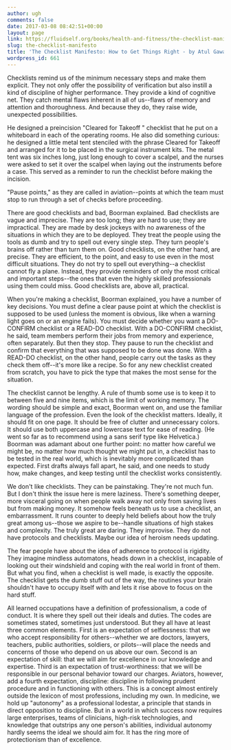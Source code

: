 ```yaml
---
author: ugh
comments: false
date: 2017-03-08 08:42:51+00:00
layout: page
link: https://fluidself.org/books/health-and-fitness/the-checklist-manifesto/
slug: the-checklist-manifesto
title: 'The Checklist Manifesto: How to Get Things Right - by Atul Gawande'
wordpress_id: 661
---
```


Checklists remind us of the minimum necessary steps and make them explicit. They not only offer the possibility of verification but also instill a kind of discipline of higher performance. They provide a kind of cognitive net. They catch mental flaws inherent in all of us--flaws of memory and attention and thoroughness. And because they do, they raise wide, unexpected possibilities.
 
He designed a preincision "Cleared for Takeoff " checklist that he put on a whiteboard in each of the operating rooms. He also did something curious: he designed a little metal tent stenciled with the phrase Cleared for Takeoff and arranged for it to be placed in the surgical instrument kits. The metal tent was six inches long, just long enough to cover a scalpel, and the nurses were asked to set it over the scalpel when laying out the instruments before a case. This served as a reminder to run the checklist before making the incision.
 
"Pause points," as they are called in aviation--points at which the team must stop to run through a set of checks before proceeding.
 
There are good checklists and bad, Boorman explained. Bad checklists are vague and imprecise. They are too long; they are hard to use; they are impractical. They are made by desk jockeys with no awareness of the situations in which they are to be deployed. They treat the people using the tools as dumb and try to spell out every single step. They turn people's brains off rather than turn them on. Good checklists, on the other hand, are precise. They are efficient, to the point, and easy to use even in the most difficult situations. They do not try to spell out everything--a checklist cannot fly a plane. Instead, they provide reminders of only the most critical and important steps--the ones that even the highly skilled professionals using them could miss. Good checklists are, above all, practical.
 
When you're making a checklist, Boorman explained, you have a number of key decisions. You must define a clear pause point at which the checklist is supposed to be used (unless the moment is obvious, like when a warning light goes on or an engine fails). You must decide whether you want a DO-CONFIRM checklist or a READ-DO checklist. With a DO-CONFIRM checklist, he said, team members perform their jobs from memory and experience, often separately. But then they stop. They pause to run the checklist and confirm that everything that was supposed to be done was done. With a READ-DO checklist, on the other hand, people carry out the tasks as they check them off--it's more like a recipe. So for any new checklist created from scratch, you have to pick the type that makes the most sense for the situation.
 
The checklist cannot be lengthy. A rule of thumb some use is to keep it to between five and nine items, which is the limit of working memory. The wording should be simple and exact, Boorman went on, and use the familiar language of the profession. Even the look of the checklist matters. Ideally, it should fit on one page. It should be free of clutter and unnecessary colors. It should use both uppercase and lowercase text for ease of reading. (He went so far as to recommend using a sans serif type like Helvetica.) Boorman was adamant about one further point: no matter how careful we might be, no matter how much thought we might put in, a checklist has to be tested in the real world, which is inevitably more complicated than expected. First drafts always fall apart, he said, and one needs to study how, make changes, and keep testing until the checklist works consistently.
 
We don't like checklists. They can be painstaking. They're not much fun. But I don't think the issue here is mere laziness. There's something deeper, more visceral going on when people walk away not only from saving lives but from making money. It somehow feels beneath us to use a checklist, an embarrassment. It runs counter to deeply held beliefs about how the truly great among us--those we aspire to be--handle situations of high stakes and complexity. The truly great are daring. They improvise. They do not have protocols and checklists. Maybe our idea of heroism needs updating.
 
The fear people have about the idea of adherence to protocol is rigidity. They imagine mindless automatons, heads down in a checklist, incapable of looking out their windshield and coping with the real world in front of them. But what you find, when a checklist is well made, is exactly the opposite. The checklist gets the dumb stuff out of the way, the routines your brain shouldn't have to occupy itself with and lets it rise above to focus on the hard stuff.
 
All learned occupations have a definition of professionalism, a code of conduct. It is where they spell out their ideals and duties. The codes are sometimes stated, sometimes just understood. But they all have at least three common elements. First is an expectation of selflessness: that we who accept responsibility for others--whether we are doctors, lawyers, teachers, public authorities, soldiers, or pilots--will place the needs and concerns of those who depend on us above our own. Second is an expectation of skill: that we will aim for excellence in our knowledge and expertise. Third is an expectation of trust-worthiness: that we will be responsible in our personal behavior toward our charges. Aviators, however, add a fourth expectation, discipline: discipline in following prudent procedure and in functioning with others. This is a concept almost entirely outside the lexicon of most professions, including my own. In medicine, we hold up "autonomy" as a professional lodestar, a principle that stands in direct opposition to discipline. But in a world in which success now requires large enterprises, teams of clinicians, high-risk technologies, and knowledge that outstrips any one person's abilities, individual autonomy hardly seems the ideal we should aim for. It has the ring more of protectionism than of excellence.
